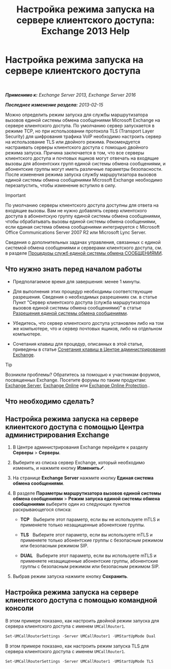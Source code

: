 ﻿---
title: 'Настройка режима запуска на сервере клиентского доступа: Exchange 2013 Help'
TOCTitle: Настройка режима запуска на сервере клиентского доступа
ms:assetid: 71cc9061-9e3c-4b4a-8dbe-f590ca5bcee8
ms:mtpsurl: https://technet.microsoft.com/ru-ru/library/JJ673533(v=EXCHG.150)
ms:contentKeyID: 50556392
ms.date: 05/22/2018
mtps_version: v=EXCHG.150
ms.translationtype: MT
---

# Настройка режима запуска на сервере клиентского доступа

 

_**Применимо к:** Exchange Server 2013, Exchange Server 2016_

_**Последнее изменение раздела:** 2013-02-15_

Можно определить режим запуска для службы маршрутизатора вызовов единой системы обмена сообщениями Microsoft Exchange на сервере клиентского доступа. По умолчанию сервер запускается в режиме TCP, но при использовании протокола TLS (Transport Layer Security) для шифрования трафика VoIP необходимо настроить сервер на использование TLS или двойного режима. Рекомендуется настраивать серверы клиентского доступа с помощью двойного режима запуска. Причина заключается в том, что все серверы клиентского доступа и почтовых ящиков могут отвечать на входящие вызовы для абонентских групп единой системы обмена сообщениями, и абонентские группы могут иметь различные параметры безопасности. После изменения режима запуска службу маршрутизатора вызовов единой системы обмена сообщениями Microsoft Exchange необходимо перезапустить, чтобы изменение вступило в силу.

> [!IMPORTANT]  
> По умолчанию серверы клиентского доступа доступны для ответа на входящие вызовы. Вам не нужно добавлять сервер клиентского доступа в абонентскую группу единой системы обмена сообщениями, чтобы обрабатывать вызовы единой системы обмена сообщениями, если единая система обмена сообщениями интегрируется с Microsoft Office Communications Server 2007 R2 или Microsoft Lync Server.


Сведения о дополнительных задачах управления, связанных с единой системой обмена сообщениями и серверами клиентского доступа, см. в разделе [Процедуры служб единой системы обмена СООБЩЕНИЯМИ](um-services-procedures-exchange-2013-help.md).

## Что нужно знать перед началом работы

  - Предполагаемое время для завершения: менее 1 минуты.

  - Для выполнения этих процедур необходимы соответствующие разрешения. Сведения о необходимых разрешениях см. в статье Пункт "Сервер клиентского доступа (служба маршрутизатора вызовов единой системы обмена сообщениями)" в статье [Разрешения единой системы обмена сообщениями](unified-messaging-permissions-exchange-2013-help.md).

  - Убедитесь, что сервер клиентского доступа установлен либо на том же компьютере, что и сервер почтовых ящиков, либо на отдельном компьютере.

  - Сочетания клавиш для процедур, описанных в этой статье, приведены в статье [Сочетания клавиш в Центре администрирования Exchange](keyboard-shortcuts-in-the-exchange-admin-center-exchange-online-protection-help.md).

> [!TIP]  
> Возникли проблемы? Обратитесь за помощью к участникам форумов, посвященных Exchange. Посетите форумы по таким продуктам: <a href="https://go.microsoft.com/fwlink/p/?linkid=60612">Exchange Server</a>, <a href="https://go.microsoft.com/fwlink/p/?linkid=267542">Exchange Online</a> или <a href="https://go.microsoft.com/fwlink/p/?linkid=285351">Exchange Online Protection</a>..


## Что необходимо сделать?

## Настройка режима запуска на сервере клиентского доступа с помощью Центра администрирования Exchange

1.  В Центре администрирования Exchange перейдите к разделу **Серверы** \> **Серверы**.

2.  Выберите из списка сервер Exchange, который необходимо изменить, и нажмите кнопку **Изменить**![Значок редактирования](images/Bb124582.6f53ccb2-1f13-4c02-bea0-30690e6ea71d(EXCHG.150).gif "Значок редактирования").

3.  На странице **Exchange Server** нажмите кнопку **Единая система обмена сообщениями**.

4.  В разделе **Параметры маршрутизатора вызовов единой системы обмена сообщениями** \> **Режим запуска единой системы обмена сообщениями** выберите один из следующих пунктов раскрывающегося списка:
    
      - **TCP**   Выберите этот параметр, если вы не используете mTLS и применяете только незащищенные абонентские группы.
    
      - **TLS**   Выберите этот параметр, если вы используете mTLS и применяете только абонентские группы с безопасным режимом или безопасным режимом SIP.
    
      - **DUAL**   Выберите этот параметр, если вы используете mTLS и применяете незащищенные абонентские группы, абонентские группы с безопасным режимом или безопасным режимом SIP.

5.  Выбрав режим запуска нажмите кнопку **Сохранить**.

## Настройка режима запуска на сервере клиентского доступа с помощью командной консоли

В этом примере показано, как настроить двойной режим запуска для сервера клиентского доступа с именем `UMCallRouter1`.

```powershell
Set-UMCallRouterSettings -Server UMCallRouter1 -UMStartUpMode Dual
```

В этом примере показано, как настроить режим запуска TLS для сервера клиентского доступа с именем `UMCallRouter1`.

```powershell
Set-UMCallRouterSettings -Server UMCallRouter1 -UMStartUpMode TLS
```

